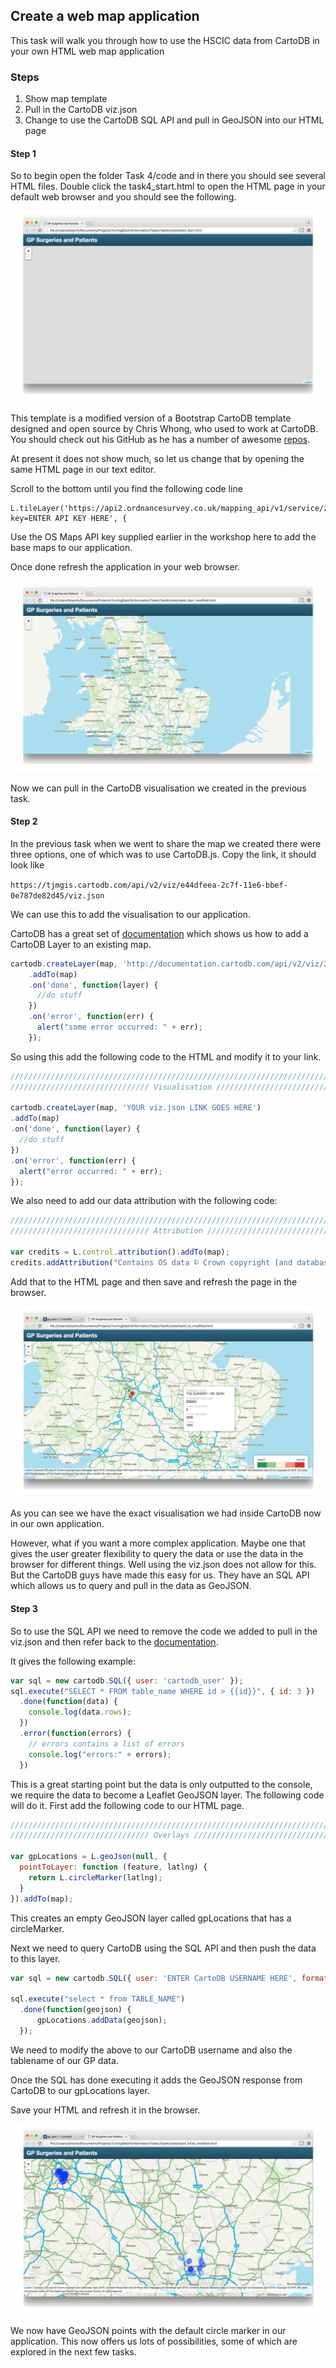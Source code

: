 ## Create a web map application

This task will walk you through how to use the HSCIC data from CartoDB in your own HTML web map application

### Steps
1. Show map template
2. Pull in the CartoDB viz.json
3. Change to use the CartoDB SQL API and pull in GeoJSON into our HTML page

#### Step 1

So to begin open the folder Task 4/code and in there you should see several HTML files. Double click the task4_start.html to open the HTML page in your default web browser and you should see the following.

![Task 4 Start](./screenshots/task4_start.png)

This template is a modified version of a Bootstrap CartoDB template designed and open source by Chris Whong, who used to work at CartoDB. You should check out his GitHub as he has a number of awesome [repos](https://github.com/chriswhong).

At present it does not show much, so let us change that by opening the same HTML page in our text editor.

Scroll to the bottom until you find the following code line

```
L.tileLayer('https://api2.ordnancesurvey.co.uk/mapping_api/v1/service/zxy/EPSG%3A3857/Outdoor3857/{z}/{x}/{y}.png?key=ENTER API KEY HERE', {
```
Use the OS Maps API key supplied earlier in the workshop here to add the base maps to our application.

Once done refresh the application in your web browser.

![Task 4 Maps](./screenshots/task4_start_maps.png)

Now we can pull in the CartoDB visualisation we created in the previous task.

#### Step 2

In the previous task when we went to share the map we created there were three options, one of which was to use CartoDB.js. Copy the link, it should look like

`https://tjmgis.cartodb.com/api/v2/viz/e44dfeea-2c7f-11e6-bbef-0e787de82d45/viz.json`

We can use this to add the visualisation to our application.

CartoDB has a great set of [documentation](https://docs.cartodb.com/cartodb-platform/cartodb-js/getting-started/) which shows us how to add a CartoDB Layer to an existing map.

```javascript
cartodb.createLayer(map, 'http://documentation.cartodb.com/api/v2/viz/2b13c956-e7c1-11e2-806b-5404a6a683d5/viz.json')
    .addTo(map)
    .on('done', function(layer) {
      //do stuff
    })
    .on('error', function(err) {
      alert("some error occurred: " + err);
    });
```

So using this add the following code to the HTML and modify it to your link.

```javascript
////////////////////////////////////////////////////////////////////////////////////////////
/////////////////////////////// Visualisation //////////////////////////////////////////////

cartodb.createLayer(map, 'YOUR viz.json LINK GOES HERE')
.addTo(map)
.on('done', function(layer) {
  //do stuff
})
.on('error', function(err) {
  alert("error occurred: " + err);
});
```

We also need to add our data attribution with the following code:

```javascript
////////////////////////////////////////////////////////////////////////////////////////////
/////////////////////////////// Attribution ////////////////////////////////////////////////

var credits = L.control.attribution().addTo(map);
credits.addAttribution("Contains OS data © Crown copyright [and database right] 2016, Contains Royal Mail data © Royal Mail copyright and Database right 2016, Contains National Statistics data © Crown copyright and database right 2016, Copyright © 2015, Re-used with the permission of the Health and Social Care Information Centre. All rights reserved");

```

Add that to the HTML page and then save and refresh the page in the browser.

![Task 4 Viz](./screenshots/task4_viz.png)

As you can see we have the exact visualisation we had inside CartoDB now in our own application.

However, what if you want a more complex application. Maybe one that gives the user greater flexibility to query the data or use the data in the browser for different things. Well using the viz.json does not allow for this. But the CartoDB guys have made this easy for us. They have an SQL API which allows us to query and pull in the data as GeoJSON.

#### Step 3

So to use the SQL API we need to remove the code we added to pull in the viz.json and then refer back to the [documentation](https://docs.cartodb.com/cartodb-platform/cartodb-js/sql/).

It gives the following example:

```javascript
var sql = new cartodb.SQL({ user: 'cartodb_user' });
sql.execute("SELECT * FROM table_name WHERE id > {{id}}", { id: 3 })
  .done(function(data) {
    console.log(data.rows);
  })
  .error(function(errors) {
    // errors contains a list of errors
    console.log("errors:" + errors);
  })
```

This is a great starting point but the data is only outputted to the console, we require the data to become a Leaflet GeoJSON layer. The following code will do it. First add the following code to our HTML page.

```javascript
////////////////////////////////////////////////////////////////////////////////////////////
/////////////////////////////// Overlays //////////////////////////////////////////////

var gpLocations = L.geoJson(null, {
  pointToLayer: function (feature, latlng) {
    return L.circleMarker(latlng);
  }
}).addTo(map);
```

This creates an empty GeoJSON layer called gpLocations that has a circleMarker.

Next we need to query CartoDB using the SQL API and then push the data to this layer.

```javascript
var sql = new cartodb.SQL({ user: 'ENTER CartoDB USERNAME HERE', format: 'geojson' });

sql.execute("select * from TABLE_NAME")
  .done(function(geojson) {
      gpLocations.addData(geojson);
  });
```

We need to modify the above to our CartoDB username and also the tablename of our GP data.

Once the SQL has done executing it adds the GeoJSON response from CartoDB to our gpLocations layer.

Save your HTML and refresh it in the browser.

![Task 4 GeoJSON](./screenshots/task4_geojson.png)

We now have GeoJSON points with the default circle marker in our application. This now offers us lots of possibilities, some of which are explored in the next few tasks.

